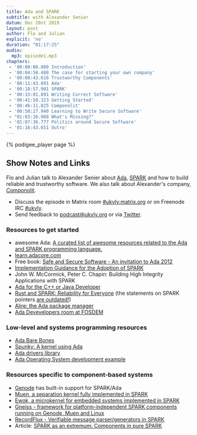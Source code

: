 ```yaml
---
title: Ada and SPARK
subtitle: with Alexander Senier
datum: Dec 20st 2019
layout: post
author: Flo and Julian
explicit: 'no'
duration: "01:17:25"
audio:
  mp3: episode1.mp3
chapters:
 - '00:00:00.000 Introduction'
 - '00:04:58.408 The case for starting your own company'
 - '00:08:43.616 Trustworthy Components'
 - '00:11:43.891 Ada'
 - '00:18:57.901 SPARK'
 - '00:33:01.891 Writing Correct Software'
 - '00:41:50.323 Getting Started'
 - '00:46:11.825 Componolit'
 - '00:58:27.940 Learning to Write Secure Software'
 - "01:03:16.988 What's Missing?"
 - '01:07:36.777 Politics around Secure Software'
 - '01:16:43.651 Outro'
---
```


{% podigee_player page %}

## Show Notes and Links

Flo and Julian talk to Alexander Senier about
[Ada](https://en.wikipedia.org/wiki/Ada_(programming_language)),
[SPARK](https://www.adacore.com/about-spark) and how to build reliable
and trustworthy software. We also talk about Alexander's company,
[Componolit](https://componolit.com/).

  * Discuss the episode in Matrix room [#ukvly:matrix.org](https://riot.im/app/#/room/#ukvly:matrix.org) or on Freenode IRC [#ukvly](https://webchat.freenode.net/).
  * Send feedback to [podcast@ukvly.org](podcast@ukvly.org) or via [Twitter](https://twitter.com/ukvly).

### Resources to get started

- awesome Ada: [A curated list of awesome resources related to the Ada and SPARK programming language.](https://github.com/ohenley/awesome-ada)
- [learn.adacore.com](https://learn.adacore.com/)
- Free book: [Safe and Secure Software - An invitation to Ada 2012](https://www.adacore.com/uploads/books/pdf/SafeSecureAdav2015-covered.pdf)
- [Implementation Guidance for the Adoption of SPARK](https://www.adacore.com/books/implementation-guidance-spark)
- John W. McCormick, Peter C. Chapin: Building High Integrity Applications with SPARK
- [Ada for the C++ or Java Developer](https://www.adacore.com/books/ada-for-the-c-or-java-developer)
- [Rust and SPARK: Reliability for Everyone](https://www.electronicdesign.com/industrial/rust-and-spark-software-reliability-everyone) (the statements on SPARK pointers [are outdated!](https://blog.adacore.com/using-pointers-in-spark))
- [Alire: the Ada package manager](https://github.com/alire-project/alire)
- [Ada Devevelopers room at FOSDEM](https://lists.fosdem.org/pipermail/fosdem/2019q4/002935.html)

### Low-level and systems programming resources

- [Ada Bare Bones](https://wiki.osdev.org/Ada_Bare_bones)
- [Spunky: A kernel using Ada](http://genodians.org/m-stein/2019-05-09-spunky-1)
- [Ada drivers library](https://blog.adacore.com/getting-started-with-the-ada-drivers-library-device-drivers)
- [Ada Operating System development example](https://github.com/ajxs/cxos)

### Resources specific to component-based systems

- [Genode](https://genode.org) has built-in support for SPARK/Ada
- [Muen, a separation kernel fully implemented in SPARK](https://muen.sk/)
- [Ewok, a microkernel for embedded systems implemented in SPARK](https://wookey-project.github.io/ewok/index.html)
- [Gneiss - framework for platform-independent SPARK components running on Genode, Muen and Linux](https://github.com/Componolit/gneiss)
- [RecordFlux - Verifiable message parser/generators in SPARK](https://github.com/Componolit/RecordFlux)
- Article: [SPARK as an extremum: Components in pure SPARK](https://genodians.org/jklmnn/2019-05-17-spark-as-an-extremum)
